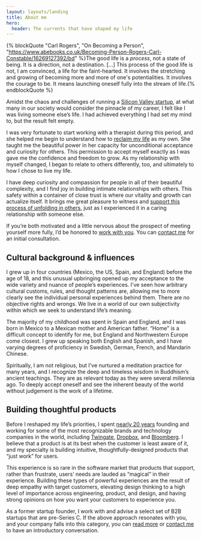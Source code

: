 ```yaml
---
layout: layouts/landing
title: About me
hero:
  header: The currents that have shaped my life
---
```


{% blockQuote "Carl Rogers", "On Becoming a Person", "https://www.abebooks.co.uk/Becoming-Person-Rogers-Carl-Constable/16269127392/bd" %}The good life is a _process_, not a state of being. It is a direction, not a destination. […] This process of the good life is not, I am convinced, a life for the faint-hearted. It involves the stretching and growing of becoming more and more of one's potentialities. It involves the courage to be. It means launching oneself fully into the stream of life.{% endblockQuote %}

Amidst the chaos and challenges of running a [Silicon Valley startup](https://www.forbes.com/sites/kenrickcai/2022/04/14/twingate-series-b-400-million-taking-down-vpn/), at what many in our society would consider the pinnacle of my career, I felt like I was living someone else’s life. I had achieved everything I had set my mind to, but the result felt empty.

I was very fortunate to start working with a therapist during this period, and she helped me begin to understand how to [reclaim my life](/writing/2025/06/17/a-personal-biography/) as my own. She taught me the beautiful power in her capacity for unconditional acceptance and curiosity for others. This permission to accept myself exactly as I was gave me the confidence and freedom to grow. As my relationship with myself changed, I began to relate to others differently, too, and ultimately to how I chose to live my life.

I have deep curiosity and compassion for people in all of their beautiful complexity, and I find joy in building intimate relationships with others. This safety within a container of close trust is where our vitality and growth can actualize itself. It brings me great pleasure to witness and [support this process of unfolding in others](/coaching), just as I experienced it in a caring relationship with someone else.

If you’re both motivated and a little nervous about the prospect of meeting yourself more fully, I’d be honored to [work with you](/coaching). You can [contact me](/contact) for an initial consultation.

## Cultural background & influences

I grew up in four countries (Mexico, the US, Spain, and England) before the age of 18, and this unusual upbringing opened up my acceptance to the wide variety and nuance of people’s experiences. I’ve seen how arbitrary cultural customs, rules, and thought patterns are, allowing me to more clearly see the individual personal experiences behind them. There are no objective rights and wrongs. We live in a world of our own subjectivity within which we seek to understand life’s meaning.

The majority of my childhood was spent in Spain and England, and I was born in Mexico to a Mexican mother and American father. “Home” is a difficult concept to identify for me, but England and Northwestern Europe come closest. I grew up speaking both English and Spanish, and I have varying degrees of proficiency in Swedish, German, French, and Mandarin Chinese.

Spiritually, I am not religious, but I've nurtured a meditation practice for many years, and I recognize the deep and timeless wisdom in Buddhism’s ancient teachings. They are as relevant today as they were several millennia ago. To deeply accept oneself and see the inherent beauty of the world without judgement is the work of a lifetime.

## Building thoughtful products

Before I reshaped my life’s priorities, I spent [nearly 20 years](https://www.linkedin.com/in/awmars) founding and working for some of the most recognizable brands and technology companies in the world, including [Twingate](https://www.twingate.com/), [Dropbox](https://www.dropbox.com), and [Bloomberg](https://www.bloomberg.net). I believe that a product is at its best when the customer is least aware of it, and my specialty is building intuitive, thoughtfully-designed products that “just work” for users.

This experience is so rare in the software market that products that support, rather than frustrate, users’ needs are lauded as “magical” in their experience. Building these types of powerful experiences are the result of deep empathy with target customers, elevating design thinking to a high level of importance across engineering, product, and design, and having strong opinions on how you want your customers to experience you.

As a former startup founder, I work with and advise a select set of B2B startups that are pre-Series C. If the above approach resonates with you, and your company falls into this category, you can [read more](/advisory) or [contact me](/contact) to have an introductory conversation.
